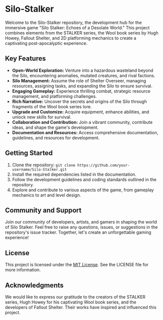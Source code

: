 # Silo-Stalker

Welcome to the Silo-Stalker repository, the development hub for the immersive game "Silo Stalker: Echoes of a Desolate World." This project combines elements from the STALKER series, the Wool book series by Hugh Howey, Fallout Shelter, and 2D platforming mechanics to create a captivating post-apocalyptic experience.

## Key Features

- **Open-World Exploration:** Venture into a hazardous wasteland beyond the Silo, encountering anomalies, mutated creatures, and rival factions.
- **Silo Management:** Assume the role of Shelter Overseer, managing resources, assigning tasks, and expanding the Silo to ensure survival.
- **Engaging Gameplay:** Experience thrilling combat, strategic resource management, and platforming challenges.
- **Rich Narrative:** Uncover the secrets and origins of the Silo through fragments of the Wool book series lore.
- **Upgrade and Customize:** Acquire equipment, enhance abilities, and unlock new skills for survival.
- **Collaboration and Contribution:** Join a vibrant community, contribute ideas, and shape the game's development.
- **Documentation and Resources:** Access comprehensive documentation, guidelines, and resources for development.

## Getting Started

1. Clone the repository: `git clone https://github.com/your-username/Silo-Stalker.git`
2. Install the required dependencies listed in the documentation.
3. Follow the development guidelines and coding standards outlined in the repository.
4. Explore and contribute to various aspects of the game, from gameplay mechanics to art and level design.

## Community and Support

Join our community of developers, artists, and gamers in shaping the world of Silo Stalker. Feel free to raise any questions, issues, or suggestions in the repository's issue tracker. Together, let's create an unforgettable gaming experience!

## License

This project is licensed under the [MIT License](LICENSE). See the LICENSE file for more information.

## Acknowledgments

We would like to express our gratitude to the creators of the STALKER series, Hugh Howey for his captivating Wool book series, and the developers of Fallout Shelter. Their works have inspired and influenced this project.
